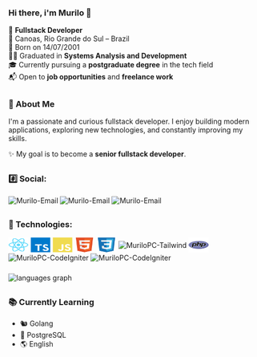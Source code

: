 ### Hi there, i'm Murilo 👋

🎯 **Fullstack Developer**  
📍 Canoas, Rio Grande do Sul – Brazil  
🐣 Born on 14/07/2001  
👨‍🎓 Graduated in **Systems Analysis and Development**   
🎓 Currently pursuing a **postgraduate degree** in the tech field   
📬 Open to **job opportunities** and **freelance work**

##

### 🧠 About Me

I'm a passionate and curious fullstack developer. I enjoy building modern applications, exploring new technologies, and constantly improving my skills.

✨ My goal is to become a **senior fullstack developer**.

##

### #️⃣ Social:
<div style='dysplay: inline_block'>
  <a href='mailto: murilopc14@hotmail.com' target='_blank' style='text-decoration:none;'>
    <img align='center' alt='Murilo-Email' height='30' src='https://img.shields.io/badge/Microsoft_Outlook-0078D4?style=for-thebadge&logo=microsoft-outlook&logoColor=white'></a>
  <a href='https://www.instagram.com/coelhopmurilo/' target='_blank' style='text-decoration:none;'>
    <img align='center' alt='Murilo-Email' height='30' src='https://img.shields.io/badge/Instagram-e4405f?style=for-thebadge&logo=linkedin&logoColor=white'></a>
  <a href='https://www.linkedin.com/in/murilo-pereira-coelho-081515220/' target='_blank' style='text-decoration:none;'>
    <img align='center' alt='Murilo-Email' height='30' src='https://img.shields.io/badge/LinkedIn-0a66c2?style=for-thebadge&logo=linkedin&logoColor=white'></a>
</div>  

##

### 🚀 Technologies:
<div style='display: inline_block'>
  <img align="center" alt="MuriloPC-React" height="30" width="40" src="https://raw.githubusercontent.com/devicons/devicon/master/icons/react/react-original.svg">
  <img align="center" alt="MuriloPC-Ts" height="30" width="40" src="https://raw.githubusercontent.com/devicons/devicon/master/icons/typescript/typescript-plain.svg">
  <img align="center" alt="MuriloPC-Js" height="30" width="40" src="https://raw.githubusercontent.com/devicons/devicon/master/icons/javascript/javascript-plain.svg">
  <img align="center" alt="MuriloPC-HTML" height="30" width="40" src="https://raw.githubusercontent.com/devicons/devicon/master/icons/html5/html5-original.svg">
  <img align="center" alt="MuriloPC-CSS" height="30" width="40" src="https://raw.githubusercontent.com/devicons/devicon/master/icons/css3/css3-original.svg">
  <img align="center" alt="MuriloPC-Tailwind" height="30" width="40" src="https://cdn.jsdelivr.net/gh/devicons/devicon@latest/icons/tailwindcss/tailwindcss-original.svg" />
  <img align="center" alt="MuriloPC-PHP" height="30" width="40" src="https://raw.githubusercontent.com/devicons/devicon/master/icons/php/php-original.svg">
  <img align="center" alt="MuriloPC-CodeIgniter" height="30" width="40" src="https://cdn.jsdelivr.net/gh/devicons/devicon@latest/icons/codeigniter/codeigniter-plain.svg" />
  <img align="center" alt="MuriloPC-CodeIgniter" height="30" width="40" src="https://cdn.jsdelivr.net/gh/devicons/devicon@latest/icons/go/go-original.svg" />     
</div>

###
<div>
  <img src="https://github-readme-stats.vercel.app/api/top-langs?username=MuriloPCoelho&locale=en&hide_title=false&layout=compact&card_width=420&langs_count=6&theme=react&hide_border=false&hide=html,css,scss" height="150" alt="languages graph"  />
</div>

##

### 📚 Currently Learning
- 🐿️ Golang
- 🐘 PostgreSQL
- 🌎 English
